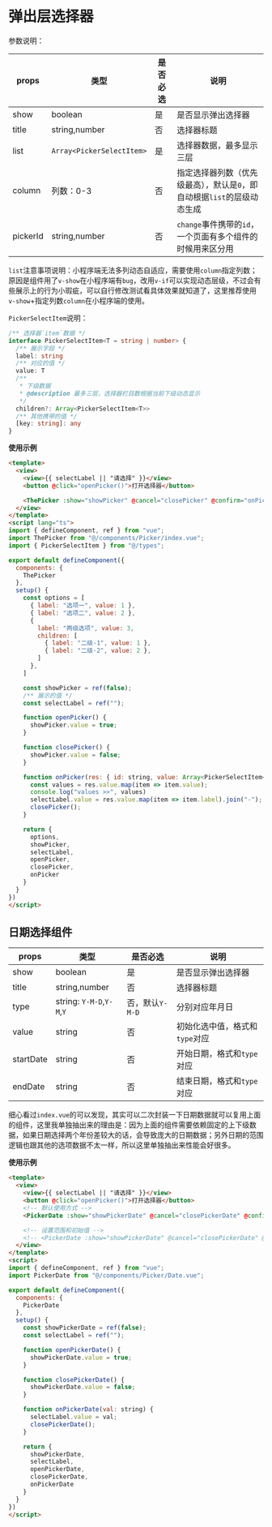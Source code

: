 # 弹出层选择器

参数说明：

| props |  类型 | 是否必选 | 说明 |
| --- | --- | --- | --- | 
| show | boolean | 是 | 是否显示弹出选择器 |
| title | string,number | 否 | 选择器标题 |
| list | `Array<PickerSelectItem>` | 是 | 选择器数据，最多显示三层 |
| column | 列数：0-3 | 否 | 指定选择器列数（优先级最高），默认是`0`，即自动根据`list`的层级动态生成 |
| pickerId | string,number | 否 | `change`事件携带的`id`，一个页面有多个组件的时候用来区分用 |

`list`注意事项说明：小程序端无法多列动态自适应，需要使用`column`指定列数；原因是组件用了`v-show`在小程序端有`bug`，改用`v-if`可以实现动态层级，不过会有些展示上的行为小瑕疵，可以自行修改测试看具体效果就知道了，这里推荐使用`v-show`+指定列数`column`在小程序端的使用。

`PickerSelectItem`说明：

```ts
/** 选择器`item`数据 */
interface PickerSelectItem<T = string | number> {
  /** 展示字段 */
  label: string
  /** 对应的值 */
  value: T
  /**
   * 下级数据
   * @description 最多三层，选择器栏目数根据当前下级动态显示
   */
  children?: Array<PickerSelectItem<T>>
  /** 其他携带的值 */
  [key: string]: any
}
```

**使用示例**

```html
<template>
  <view>
    <view>{{ selectLabel || "请选择" }}</view>
    <button @click="openPicker()">打开选择器</button>

    <ThePicker :show="showPicker" @cancel="closePicker" @confirm="onPicker" :list="options" />
  </view>
</template>
<script lang="ts">
import { defineComponent, ref } from "vue";
import ThePicker from "@/components/Picker/index.vue";
import { PickerSelectItem } from "@/types";

export default defineComponent({
  components: {
    ThePicker
  },
  setup() {
    const options = [
      { label: "选项一", value: 1 },
      { label: "选项二", value: 2 },
      {
        label: "两级选项", value: 3,
        children: [
          { label: "二级-1", value: 1 },
          { label: "二级-2", value: 2 },
        ]
      },
    ]

    const showPicker = ref(false);
    /** 展示的值 */
    const selectLabel = ref("");

    function openPicker() {
      showPicker.value = true;
    }

    function closePicker() {
      showPicker.value = false;
    }

    function onPicker(res: { id: string, value: Array<PickerSelectItem<number>> }) {
      const values = res.value.map(item => item.value);
      console.log("values >>", values)
      selectLabel.value = res.value.map(item => item.label).join("-");
      closePicker();
    }

    return {
      options,
      showPicker,
      selectLabel,
      openPicker,
      closePicker,
      onPicker
    }
  }
})
</script>
```

## 日期选择组件

| props |  类型 | 是否必选 | 说明 |
| --- | --- | --- | --- | 
| show | boolean | 是 | 是否显示弹出选择器 |
| title | string,number | 否 | 选择器标题 |
| type | string: `Y-M-D`,`Y-M`,`Y` | 否，默认`Y-M-D` | 分别对应年月日 |
| value | string | 否 | 初始化选中值，格式和`type`对应 |
| startDate | string | 否 | 开始日期，格式和`type`对应 |
| endDate | string | 否 | 结束日期，格式和`type`对应 |

细心看过`index.vue`的可以发现，其实可以二次封装一下日期数据就可以复用上面的组件，这里我单独抽出来的理由是：因为上面的组件需要依赖固定的上下级数据，如果日期选择两个年份差较大的话，会导致庞大的日期数据；另外日期的范围逻辑也跟其他的选项数据不太一样，所以这里单独抽出来性能会好很多。

**使用示例**

```html
<template>
  <view>
    <view>{{ selectLabel || "请选择" }}</view>
    <button @click="openPicker()">打开选择器</button>
    <!-- 默认使用方式 -->
    <PickerDate :show="showPickerDate" @cancel="closePickerDate" @confirm="onPickerDate" />

    <!-- 设置范围和初始值 -->
    <!-- <PickerDate :show="showPickerDate" @cancel="closePickerDate" @confirm="onPickerDate" value="2020-06-08" startDate="2019-03-12" endDate="2021-02-04" /> -->
  </view>
</template>
<script>
import { defineComponent, ref } from "vue";
import PickerDate from "@/components/Picker/Date.vue";

export default defineComponent({
  components: {
    PickerDate
  },
  setup() {
    const showPickerDate = ref(false);
    const selectLabel = ref("");

    function openPickerDate() {
      showPickerDate.value = true;
    }

    function closePickerDate() {
      showPickerDate.value = false;
    }

    function onPickerDate(val: string) {
      selectLabel.value = val;
      closePickerDate();
    }

    return {
      showPickerDate,
      selectLabel,
      openPickerDate,
      closePickerDate,
      onPickerDate
    }
  }
})
</script>
```
